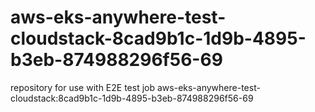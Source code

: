 # aws-eks-anywhere-test-cloudstack-8cad9b1c-1d9b-4895-b3eb-874988296f56-69
repository for use with E2E test job aws-eks-anywhere-test-cloudstack:8cad9b1c-1d9b-4895-b3eb-874988296f56-69
